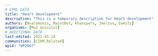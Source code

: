```yaml
---
# GPML DATA
title: "Heart development"
description: "This is a temporary description for Heart development"
authors: [Nsalomonis, MaintBot, Khanspers, Jmelius, Eweitz]
organisms: [Mus musculus]
# ADDITIONAL DATA
last-edited: 2021-05-14
communities: [CIRM_Related]
wpid: "WP2067"
---
```

